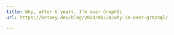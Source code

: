 ```yaml
---
title: Why, after 6 years, I'm over GraphQL
url: https://bessey.dev/blog/2024/05/24/why-im-over-graphql/

---
```

